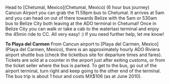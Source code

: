 Head to [Chetumal, Mexico](Chetumal, Mexico) (6 hour bus journey)
Cancun Airport you can grab the 11.59pm bus to Chetumal. It arrives at 5am and you can head on out of there towards Belize with the 5am or 530am bus to Belize City both leaving at the ADO terminal in Chetumal!
Once in Belize City you can walk or take a cab to the watertaxi terminal and enjoy the 45min ride to CC. 
All very easy! :) If you need further help, let me know! 

**To  Playa del Carmen**
From Cancun airport to [Playa del Carmen, Mexico](Playa del Carmen, Mexico), there is an approximately hourly ADO Riviera airport shuttle bus (check the ticketbus site for departure times and fares). Tickets are sold at a counter in the airport just after exiting customs, or from the ticket seller where the bus is parked. To get to the bus, go out of the airport terminal, turn right and keep going to the other end of the terminal. The bus trip is about 1 hour and costs MX$106 (as at June 2010).
